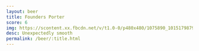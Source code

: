 ```yaml
---
layout: beer
title: Founders Porter
score: 6
img: https://scontent.xx.fbcdn.net/v/t1.0-0/p480x480/1075890_10151798799218745_348684892_n.jpg?oh=7aacbdbab0e111ffdc56d910670cfea0&oe=58D802E6
desc: Unexpectedly smooth
permalink: /beer/:title.html
---
```

